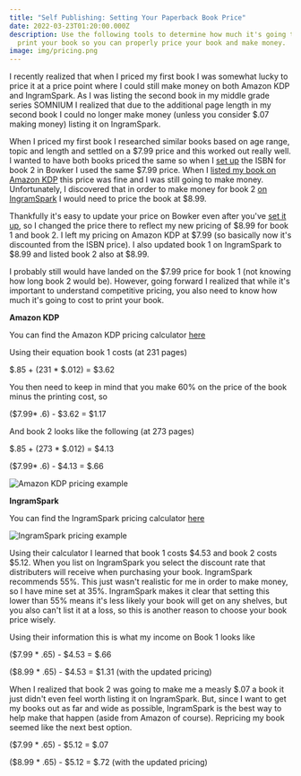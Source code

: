 ```yaml
---
title: "Self Publishing: Setting Your Paperback Book Price"
date: 2022-03-23T01:20:00.000Z
description: Use the following tools to determine how much it's going to cost to
  print your book so you can properly price your book and make money.
image: img/pricing.png
---
```

I recently realized that when I priced my first book I was somewhat lucky to price it at a price point where I could still make money on both Amazon KDP and IngramSpark. As I was listing the second book in my middle grade series SOMNIUM I realized that due to the additional page length in my second book I could no longer make money (unless you consider $.07 making money) listing it on IngramSpark.

When I priced my first book I researched similar books based on age range, topic and length and settled on a $7.99 price and this worked out really well. I wanted to have both books priced the same so when I [set up](https://www.adsterling.com/post/self-publishing-setting-up-an-isbn/) the ISBN for book 2 in Bowker I used the same $7.99 price. When I [listed my book on Amazon KDP](https://www.adsterling.com/post/self-publishing-setting-up-an-amazon-paperback/) this price was fine and I was still going to make money. Unfortunately, I discovered that in order to make money for book 2 [on IngramSpark](https://www.adsterling.com/post/self-publishing-setting-up-an-ingramspark-paperback/) I would need to price the book at $8.99.

Thankfully it's easy to update your price on Bowker even after you've [set it up](https://www.adsterling.com/post/self-publishing-setting-up-an-isbn/), so I changed the price there to reflect my new pricing of $8.99 for book 1 and book 2. I left my pricing on Amazon KDP at $7.99 (so basically now it's discounted from the ISBN price). I also updated book 1 on IngramSpark to $8.99 and listed book 2 also at $8.99.

I probably still would have landed on the $7.99 price for book 1 (not knowing how long book 2 would be). However, going forward I realized that while it's important to understand competitive pricing, you also need to know how much it's going to cost to print your book.

**Amazon KDP**

You can find the Amazon KDP pricing calculator [here](https://kdp.amazon.com/en_US/help/topic/G201834340)

Using their equation book 1 costs (at 231 pages)

$.85 + (231 * $.012) = $3.62

You then need to keep in mind that you make 60% on the price of the book minus the printing cost, so

($7.99* .6) - $3.62 = $1.17

And book 2 looks like the following (at 273 pages)

$.85 + (273 * $.012) = $4.13

($7.99* .6) - $4.13 = $.66

![Amazon KDP pricing example](img/pricing_amazon.png)

**IngramSpark**

You can find the IngramSpark pricing calculator [here](https://myaccount.ingramspark.com/Portal/Tools/ShippingCalculator)

![IngramSpark pricing example](img/pricing_ingramspark.png)

Using their calculator I learned that book 1 costs $4.53 and book 2 costs $5.12. When you list on IngramSpark you select the discount rate that distributers will receive when purchasing your book. IngramSpark recommends 55%. This just wasn't realistic for me in order to make money, so I have mine set at 35%. IngramSpark makes it clear that setting this lower than 55% means it's less likely your book will get on any shelves, but you also can't list it at a loss, so this is another reason to choose your book price wisely.

Using their information this is what my income on Book 1 looks like

($7.99 * .65) - $4.53 = $.66

($8.99 * .65) - $4.53 = $1.31 (with the updated pricing)

When I realized that book 2 was going to make me a measly $.07 a book it just didn't even feel worth listing it on IngramSpark. But, since I want to get my books out as far and wide as possible, IngramSpark is the best way to help make that happen (aside from Amazon of course). Repricing my book seemed like the next best option.

($7.99 * .65) - $5.12 = $.07

($8.99 * .65) - $5.12 = $.72 (with the updated pricing)